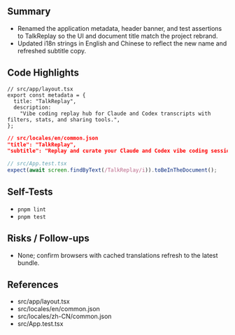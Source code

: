 ## Summary

- Renamed the application metadata, header banner, and test assertions to TalkReplay so the UI and document title match the project rebrand.
- Updated i18n strings in English and Chinese to reflect the new name and refreshed subtitle copy.

## Code Highlights

```tsx
// src/app/layout.tsx
export const metadata = {
  title: "TalkReplay",
  description:
    "Vibe coding replay hub for Claude and Codex transcripts with filters, stats, and sharing tools.",
};
```

```json
// src/locales/en/common.json
"title": "TalkReplay",
"subtitle": "Replay and curate your Claude and Codex vibe coding sessions."
```

```ts
// src/App.test.tsx
expect(await screen.findByText(/TalkReplay/i)).toBeInTheDocument();
```

## Self-Tests

- `pnpm lint`
- `pnpm test`

## Risks / Follow-ups

- None; confirm browsers with cached translations refresh to the latest bundle.

## References

- src/app/layout.tsx
- src/locales/en/common.json
- src/locales/zh-CN/common.json
- src/App.test.tsx
